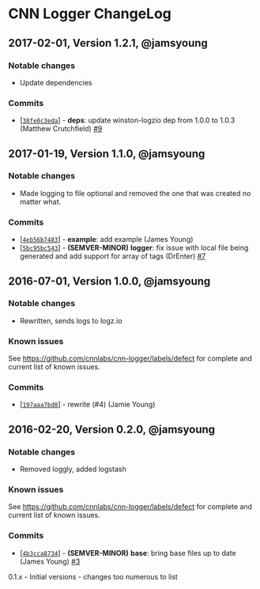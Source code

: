 # CNN Logger ChangeLog

## 2017-02-01, Version 1.2.1, @jamsyoung
### Notable changes
- Update dependencies

### Commits
* [[`38fe0c3eda`](https://github.com/cnnlabs/cnn-logger/commit/38fe0c3eda)] - **deps**: update winston-logzio dep from 1.0.0 to 1.0.3 (Matthew Crutchfield) [#9](https://github.com/cnnlabs/cnn-logger/pull/9)



## 2017-01-19, Version 1.1.0, @jamsyoung
### Notable changes
- Made logging to file optional and removed the one that was created no matter what.


### Commits
* [[`4eb56b7483`](https://github.com/cnnlabs/cnn-logger/commit/4eb56b7483)] - **example**: add example (James Young)
* [[`5bc95bc543`](https://github.com/cnnlabs/cnn-logger/commit/5bc95bc543)] - **(SEMVER-MINOR)** **logger**: fix issue with local file being generated and add support for array of tags (DrEnter) [#7](https://github.com/cnnlabs/cnn-logger/pull/7)




## 2016-07-01, Version 1.0.0, @jamsyoung

### Notable changes

- Rewritten, sends logs to logz.io


### Known issues

See https://github.com/cnnlabs/cnn-logger/labels/defect for complete and
current list of known issues.


### Commits

* [[`197aaa7bd8`](https://github.com/cnnlabs/cnn-logger/commit/197aaa7bd8)] - rewrite (#4) (Jamie Young)




## 2016-02-20, Version 0.2.0, @jamsyoung

### Notable changes

- Removed loggly, added logstash


### Known issues

See https://github.com/cnnlabs/cnn-logger/labels/defect for complete and
current list of known issues.


### Commits

* [[`4b3cca8734`](https://github.com/cnnlabs/cnn-logger/commit/4b3cca8734)] - **(SEMVER-MINOR)** **base**: bring base files up to date (James Young) [#3](https://github.com/cnnlabs/cnn-logger/pull/3)




0.1.x - Initial versions - changes too numerous to list

